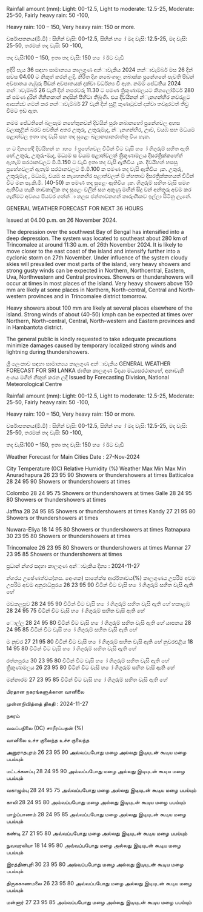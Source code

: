 Rainfall amount (mm): Light: 00-12.5, Light to moderate: 12.5-25, Moderate: 25-50, Fairly heavy rain: 50 -100,

Heavy rain: 100 – 150, Very heavy rain: 150 or more.

වර්ෂාපතනය(මි.මී) : සිහින් වැසි: 00-12.5, සිහින් හ ෝ මද වැසි: 12.5-25, මද වැසි: 25-50, තරමක් තද වැසි: 50 -100,

තද වැසි:100 – 150, ඉතා තද වැසි: 150 හ ෝ ඊට වැඩි

ඉදිරි පැය 36 සඳහා සාමාන්‍යය කාලගුණ අන්‍ාවැකිය 2024 නන්‍ාවැම්බර් මස 26 දින්‍ සවස 04.00 ට නිකුත් කරන්‍ ලදි. නිරිත දිග නබෙංගාල නබාක්ක ප්‍රනේශනේ පැවති පීඩන්‍ අවපාතය ගැඹුරු පීඩන්‍ අවපාතයක් දක්වා වර්ධන්‍ය වී ඇත. නමම පේධතිය 2024 නන්‍ාවැම්බර් 26 වැනි දින්‍ නපරවරු 11.30 ට පමණ ත්‍රිකුණාමලයට කිනලෝමීටර් 280 ක් පමණ දුරින් ගිනිනකාන්‍ නදසින් පිහිටා තිබුණි. එය දිවයිනන් න්‍ැනගන්‍හිර නවරළට ආසන්න්‍ව ගමන් කර නන්‍ාවැම්බර් 27 වැනි දින්‍ සුළි කුණාටුවක් දක්වා තවදුරටත් තීව්‍ර වීමට ඉඩ ඇත.

නමම පේධතිනේ බලපෑම නහේතුනවන් දිවයින්‍ පුරා නබානහෝ ප්‍රනේශවල අහස වලාකුළින් බරව පවතින්‍ අතර උතුරු, උතුරුමැද, න්‍ැනගන්‍හිර, ඌව, වයඹ සහ මධයම පළාත්වල ඉතා තද වැසි සහ තද සුළෙං බලානපානරාත්තු විය හැක.

හ ට දිනහේදී දිවයිහන් හ ාහ ෝ ප්‍රහේශවල විටින් විට වැසි හ ෝ ගිගුරුම් සහිත ඇති හේ.උතුරු, උතුරු-මැද, මධ්‍යම ස වයඹ පළාත්වලත් ත්‍රිකුණාමලය දිසරත්‍රික්කහේත් ඇතැම් සරථානවලට මි.මී.150 ට වැඩි ඉතා තද වැසි ඇතිවිය ැක. දිවයිහන් හසසු ප්‍රහේශවලත් ඇතැම් සරථානවලට මි.මී.100 ක පමණ තද වැසි ඇතිවිය ැක. උතුරු, උතුරුමැද , මධ්‍යම, වයඹ ස නැහෙනහිර පළාත්වලත් ම් න්හතාට දිසරත්‍රික්කහයත් විටින් විට මන පැ.කි.මී. (40-50) ක පමණ තද සුළෙං ඇතිවිය ැක. ගිගුරුම් සහිත වැසි සමග ඇතිවිය හැකි තාවකාලික තද සුළෙං වලින් සහ අකුණු මඟින් සිදු වන්‍ අන්‍තුරු අවම කර ගැනීමට අවශය පියවර ගන්න්‍ා නලස ජන්‍තාවනගන් කාරුණිකව ඉල්ලා සිටිනු ලැනේ.

GENERAL WEATHER FORECAST FOR NEXT 36 HOURS

Issued at 04.00 p.m. on 26 November 2024.

The depression over the southwest Bay of Bengal has intensified into a deep depression. The system was located to southeast about 280 km of Trincomalee at around 11:30 a.m. of 26th November 2024. It is likely to move closer to the east coast of the island and intensify further into a cyclonic storm on 27th November. Under influence of the system cloudy skies will prevailed over most parts of the island, very heavy showers and strong gusty winds can be expected in Northern, Northcentral, Eastern, Uva, Northwestern and Central provinces. Showers or thundershowers will occur at times in most places of the island. Very heavy showers above 150 mm are likely at some places in Northern, North-central, Central and North-western provinces and in Trincomalee district tomorrow.

Heavy showers about 100 mm are likely at several places elsewhere of the island. Strong winds of about (40-50) kmph can be expected at times over Northern, North-central, Central, North-western and Eastern provinces and in Hambantota district.

The general public is kindly requested to take adequate precautions minimize damages caused by temporary localized strong winds and lightning during thundershowers.

ශ්‍රී ලෙංකාව සඳහා සාමාන්‍යය කාලගුණ අන්‍ාවැකිය GENERAL WEATHER FORECAST FOR SRI LANKA ජාතික කාලගුණ විදයා මධ්‍යසරථානහේ, අනාවැකි අංශය මගින් නිකුත් කරන ලදි Issued by Forecasting Division, National Meteorological Centre

Rainfall amount (mm): Light: 00-12.5, Light to moderate: 12.5-25, Moderate: 25-50, Fairly heavy rain: 50 -100,

Heavy rain: 100 – 150, Very heavy rain: 150 or more.

වර්ෂාපතනය(මි.මී) : සිහින් වැසි: 00-12.5, සිහින් හ ෝ මද වැසි: 12.5-25, මද වැසි: 25-50, තරමක් තද වැසි: 50 -100,

තද වැසි:100 – 150, ඉතා තද වැසි: 150 හ ෝ ඊට වැඩි

Weather Forecast for Main Cities Date : 27-Nov-2024

City Temperature (0C) Relative Humidity (%) Weather Max Min Max Min Anuradhapura 26 23 95 90 Showers or thundershowers at times Batticaloa 28 24 95 90 Showers or thundershowers at times

Colombo 28 24 95 75 Showers or thundershowers at times Galle 28 24 95 80 Showers or thundershowers at times

Jaffna 28 24 95 85 Showers or thundershowers at times Kandy 27 21 95 80 Showers or thundershowers at times

Nuwara-Eliya 18 14 95 80 Showers or thundershowers at times Ratnapura 30 23 95 80 Showers or thundershowers at times

Trincomalee 26 23 95 80 Showers or thundershowers at times Mannar 27 23 95 85 Showers or thundershowers at times

ප්‍රධාන්‍ න්‍ගර සදහා කාලගුණ අන්‍ාවැකිය දින්‍ය : 2024-11-27

න්‍ගරය උෂේණත්වය(නස. අෙංශක) සානේක්ෂ ආර්රතාවය(%) කාලගුණය උපරිම අවම උපරිම අවම අනුරාධ්‍පුරය 26 23 95 90 විටින් විට වැසි හ ෝ ගිගුරුම් සහිත වැසි ඇති හේ

මඩකලපුව 28 24 95 90 විටින් විට වැසි හ ෝ ගිගුරුම් සහිත වැසි ඇති හේ හකාළඹ 28 24 95 75 විටින් විට වැසි හ ෝ ගිගුරුම් සහිත වැසි ඇති හේ

ොල්ල 28 24 95 80 විටින් විට වැසි හ ෝ ගිගුරුම් සහිත වැසි ඇති හේ යාපනය 28 24 95 85 විටින් විට වැසි හ ෝ ගිගුරුම් සහිත වැසි ඇති හේ

ම නුවර 27 21 95 80 විටින් විට වැසි හ ෝ ගිගුරුම් සහිත වැසි ඇති හේ නුවරඑළිය 18 14 95 80 විටින් විට වැසි හ ෝ ගිගුරුම් සහිත වැසි ඇති හේ

රත්නපුරය 30 23 95 80 විටින් විට වැසි හ ෝ ගිගුරුම් සහිත වැසි ඇති හේ ත්‍රිකුණාමලය 26 23 95 80 විටින් විට වැසි හ ෝ ගිගුරුම් සහිත වැසි ඇති හේ

මන්නාරම 27 23 95 85 විටින් විට වැසි හ ෝ ගිගුරුම් සහිත වැසි ඇති හේ

பிரதான நகரங்களுக்கான வானிலை

முன்னறிவித்தை் திகதி : 2024-11-27

நகரம்

வவப்பநிலை (0C) சாரீரப்பதன் (%)

வானிலை உச்ச குலைந்த உச்ச குலைந்த

அனுராதபுரம் 26 23 95 90 அவ்வப்பபோது மழை அல்லது இடியுடன் கூடிய மழை பபய்யும்

மட்டக்களப்பு 28 24 95 90 அவ்வப்பபோது மழை அல்லது இடியுடன் கூடிய மழை பபய்யும்

வகாழும்பு 28 24 95 75 அவ்வப்பபோது மழை அல்லது இடியுடன் கூடிய மழை பபய்யும்

காலி 28 24 95 80 அவ்வப்பபோது மழை அல்லது இடியுடன் கூடிய மழை பபய்யும்

யாழ்ப்பாணம் 28 24 95 85 அவ்வப்பபோது மழை அல்லது இடியுடன் கூடிய மழை பபய்யும்

கண்டி 27 21 95 80 அவ்வப்பபோது மழை அல்லது இடியுடன் கூடிய மழை பபய்யும்

நுவவரலியா 18 14 95 80 அவ்வப்பபோது மழை அல்லது இடியுடன் கூடிய மழை பபய்யும்

இரத்தினபுரி 30 23 95 80 அவ்வப்பபோது மழை அல்லது இடியுடன் கூடிய மழை பபய்யும்

திருககாணமலை 26 23 95 80 அவ்வப்பபோது மழை அல்லது இடியுடன் கூடிய மழை பபய்யும்

மன்னார் 27 23 95 85 அவ்வப்பபோது மழை அல்லது இடியுடன் கூடிய மழை பபய்யும்